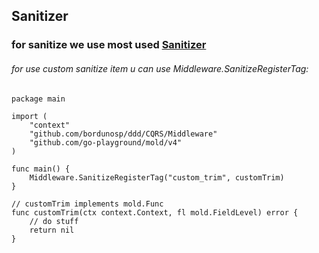 ## Sanitizer
### for sanitize we use most used [Sanitizer](https://github.com/go-playground/mold)
###### for use custom sanitize item u can use Middleware.SanitizeRegisterTag:

```golang
package main

import (
    "context"
    "github.com/bordunosp/ddd/CQRS/Middleware"
    "github.com/go-playground/mold/v4"
)

func main() {
	Middleware.SanitizeRegisterTag("custom_trim", customTrim)
}

// customTrim implements mold.Func
func customTrim(ctx context.Context, fl mold.FieldLevel) error {
    // do stuff 
    return nil
}
```

